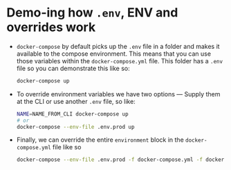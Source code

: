# Demo-ing how `.env`, ENV and overrides work

- `docker-compose` by default picks up the `.env` file in a folder and makes it available to the compose environment.
  This means that you can use those variables within the `docker-compose.yml` file.
  This folder has a `.env` file so you can demonstrate this like so:
  ```sh
  docker-compose up
  ```
- To override environment variables we have two options — Supply them at the CLI or use another `.env` file, so like:
  ```sh
  NAME=NAME_FROM_CLI docker-compose up
  # or
  docker-compose --env-file .env.prod up
  ```
- Finally, we can override the entire `environment` block in the `docker-compose.yml` file like so
  ```sh
  docker-compose --env-file .env.prod -f docker-compose.yml -f docker-compose.prod.yml up
  ```
